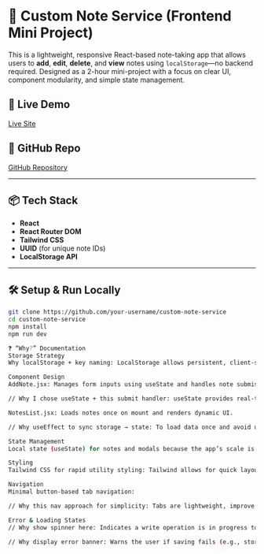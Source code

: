 # 📝 Custom Note Service (Frontend Mini Project)

This is a lightweight, responsive React-based note-taking app that allows users to **add**, **edit**, **delete**, and **view** notes using `localStorage`—no backend required. Designed as a 2-hour mini-project with a focus on clear UI, component modularity, and simple state management.

## 🚀 Live Demo
[Live Site](https://spectacular-cocada-827489.netlify.app/)

## 📂 GitHub Repo
[GitHub Repository](https://github.com/RochakAgrahari/Notes)

---

## 📦 Tech Stack

- **React**
- **React Router DOM**
- **Tailwind CSS**
- **UUID** (for unique note IDs)
- **LocalStorage API**

---

## 🛠️ Setup & Run Locally

```bash
git clone https://github.com/your-username/custom-note-service
cd custom-note-service
npm install
npm run dev

❓ “Why?” Documentation
Storage Strategy
Why localStorage + key naming: LocalStorage allows persistent, client-side storage without requiring a backend. We used a key like "notes-app-data" to avoid collisions with other potential data in localStorage.

Component Design
AddNote.jsx: Manages form inputs using useState and handles note submission.

// Why I chose useState + this submit handler: useState provides real-time input tracking; the handler ensures data sync with UI and localStorage.

NotesList.jsx: Loads notes once on mount and renders dynamic UI.

// Why useEffect to sync storage → state: To load data once and avoid unnecessary re-renders or infinite loops.

State Management
Local state (useState) for notes and modals because the app’s scale is small, and no global state or complex state transitions were needed.

Styling
Tailwind CSS for rapid utility styling: Tailwind allows for quick layout and spacing adjustments without needing separate stylesheets or class definitions.

Navigation
Minimal button-based tab navigation:

// Why this nav approach for simplicity: Tabs are lightweight, improve UX, and require minimal setup in React Router.

Error & Loading States
// Why show spinner here: Indicates a write operation is in progress to avoid confusion on slow devices.

// Why display error banner: Warns the user if saving fails (e.g., storage full), improving reliability and transparency.

